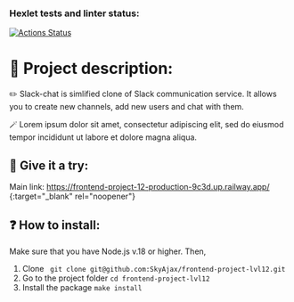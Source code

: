### Hexlet tests and linter status:
[![Actions Status](https://github.com/SkyAjax/frontend-project-12/workflows/hexlet-check/badge.svg)](https://github.com/SkyAjax/frontend-project-12/actions)

# :open_book: Project description:
:pencil2: Slack-chat is simlified clone of Slack communication service. It allows you to create new channels, add new users and chat with them.

:magic_wand: Lorem ipsum dolor sit amet, consectetur adipiscing elit, sed do eiusmod tempor incididunt ut labore et dolore magna aliqua.


## :rocket: Give it a try:
Main link: https://frontend-project-12-production-9c3d.up.railway.app/ {:target="_blank" rel="noopener"}


## :question: How to install:
Make sure that you have Node.js v.18 or higher. Then,
1) Clone 
` git clone git@github.com:SkyAjax/frontend-project-lvl12.git`
2) Go to the project folder
`cd frontend-project-lvl12`
3) Install the package
`make install`